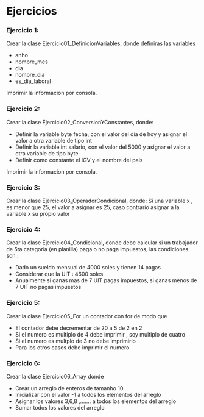 # Ejercicios

### Ejercicio 1: 
Crear la clase Ejercicio01_DefinicionVariables, donde definiras las variables

 - anho
 - nombre_mes
 - dia
 - nombre_dia
 - es_dia_laboral
 
 Imprimir la informacion por consola.
 
 
 ### Ejercicio 2: 
Crear la clase Ejercicio02_ConversionYConstantes, donde:

 - Definir la variable byte fecha, con el valor del dia de hoy y asignar el valor a otra variable de tipo int
 - Definir la variable int salario, con el valor del 5000 y asignar el valor a otra variable de tipo byte
 - Definir como constante el IGV y el nombre del pais
 
 Imprimir la informacion por consola.
 
 
 ### Ejercicio 3: 
Crear la clase Ejercicio03_OperadorCondicional, donde: Si una variable x , es menor que 25, el valor a asignar es 25, caso contrario asignar a la variable x su propio valor


 ### Ejercicio 4: 
 
Crear la clase Ejercicio04_Condicional, donde debe calcular si un trabajador de 5ta categoria (en planilla) paga o no paga impuestos, las condiciones son :

 - Dado un sueldo mensual de 4000 soles y tienen 14 pagas   
 - Considerar que la UIT : 4600 soles  
 - Anualmente si ganas mas de 7 UIT pagas impuestos, si ganas menos de 7 UIT no pagas impuestos


 ### Ejercicio 5: 

Crear la clase Ejercicio05_For un contador con for de modo que

- El contador debe decrementar de 20 a 5 de 2 en 2
- Si el numero es multiplo de 4 debe imprimir , soy multiplo de cuatro
- Si el numero es multplo de 3 no debe imprimirlo
- Para los otros casos debe imprimir el numero

 ### Ejercicio 6: 

Crear la clase Ejercicio06_Array donde

- Crear un arreglo de enteros de tamanho 10
- Inicializar con el valor -1 a todos los elementos del arreglo
- Asignar los valores 3,6,8 ,....... a todos los elementos del arreglo
- Sumar todos los valores del arreglo


		 